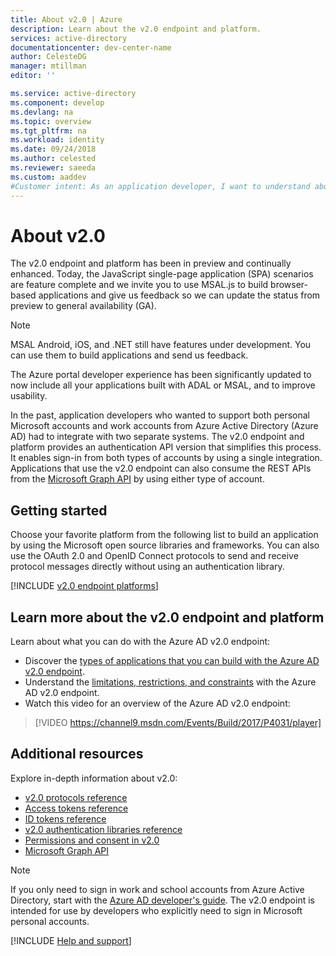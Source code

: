 ```yaml
---
title: About v2.0 | Azure
description: Learn about the v2.0 endpoint and platform.
services: active-directory
documentationcenter: dev-center-name
author: CelesteDG
manager: mtillman
editor: ''

ms.service: active-directory
ms.component: develop
ms.devlang: na
ms.topic: overview
ms.tgt_pltfrm: na
ms.workload: identity
ms.date: 09/24/2018
ms.author: celested
ms.reviewer: saeeda
ms.custom: aaddev
#Customer intent: As an application developer, I want to understand about the v2.0 endpoint and platform so I can decide if this platform meets my application development needs and requirements.
---
```


# About v2.0

The v2.0 endpoint and platform has been in preview and continually enhanced. Today, the JavaScript single-page application (SPA) scenarios are feature complete and we invite you to use MSAL.js to build browser-based applications and give us feedback so we can update the status from preview to general availability (GA).

> [!NOTE]
> MSAL Android, iOS, and .NET still have features under development. You can use them to build applications and send us feedback.

The Azure portal developer experience has been significantly updated to now include all your applications built with ADAL or MSAL, and to improve usability.

In the past, application developers who wanted to support both personal Microsoft accounts and work accounts from Azure Active Directory (Azure AD) had to integrate with two separate systems. The v2.0 endpoint and platform provides an authentication API version that simplifies this process. It enables sign-in from both types of accounts by using a single integration. Applications that use the v2.0 endpoint can also consume the REST APIs from the [Microsoft Graph API](https://graph.microsoft.io) by using either type of account.

## Getting started

Choose your favorite platform from the following list to build an application by using the Microsoft open source libraries and frameworks. You can also use the OAuth 2.0 and OpenID Connect protocols to send and receive protocol messages directly without using an authentication library.

[!INCLUDE [v2.0 endpoint platforms](../../../includes/active-directory-v2-quickstart-table.md)]

## Learn more about the v2.0 endpoint and platform

Learn about what you can do with the Azure AD v2.0 endpoint:

* Discover the [types of applications that you can build with the Azure AD v2.0 endpoint](v2-app-types.md).
* Understand the [limitations, restrictions, and constraints](active-directory-v2-limitations.md) with the Azure AD v2.0 endpoint.
* Watch this video for an overview of the Azure AD v2.0 endpoint:

>[!VIDEO https://channel9.msdn.com/Events/Build/2017/P4031/player]

## Additional resources

Explore in-depth information about v2.0:

* [v2.0 protocols reference](active-directory-v2-protocols.md)
* [Access tokens reference](access-tokens.md)
* [ID tokens reference](id-tokens.md)
* [v2.0 authentication libraries reference](reference-v2-libraries.md)
* [Permissions and consent in v2.0](v2-permissions-and-consent.md)
* [Microsoft Graph API](https://graph.microsoft.io)

> [!NOTE]
> If you only need to sign in work and school accounts from Azure Active Directory, start with the [Azure AD developer's guide](v1-overview.md). The v2.0 endpoint is intended for use by developers who explicitly need to sign in Microsoft personal accounts.

[!INCLUDE [Help and support](../../../includes/active-directory-develop-help-support-include.md)]
